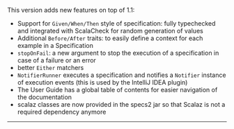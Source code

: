 This version adds new features on top of 1.1:

 * Support for `Given/When/Then` style of specification: fully typechecked and integrated with ScalaCheck for random generation of values
 * Additional `Before/After` traits: to easily define a context for each example in a Specification
 * `stopOnFail`: a new argument to stop the execution of a specification in case of a failure or an error
 * better `Either` matchers
 * `NotifierRunner` executes a specification and notifies a `Notifier` instance of execution events (this is used by the IntelliJ IDEA plugin)
 * The User Guide has a global table of contents for easier navigation of the documentation
 * scalaz classes are now provided in the specs2 jar so that Scalaz is not a required dependency anymore

------
